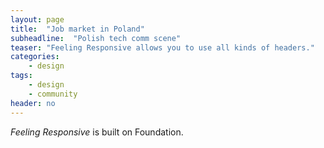```yaml
---
layout: page
title:  "Job market in Poland"
subheadline:  "Polish tech comm scene"
teaser: "Feeling Responsive allows you to use all kinds of headers."
categories:
    - design
tags:
    - design
    - community
header: no
---
```


*Feeling Responsive* is built on Foundation.
